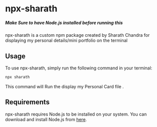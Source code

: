 # npx-sharath

##### Make Sure to have Node.js installed before running this

npx-sharath is a custom npm package created by Sharath Chandra for displaying my personal details/mini portfolio on the terminal

## Usage

To use npx-sharath, simply run the following command in your terminal:

```bash
npx sharath
```

This command will Run the display my Personal Card file .

## Requirements

npx-sharath requires Node.js to be installed on your system. You can download and install Node.js from [here](https://nodejs.org/).
